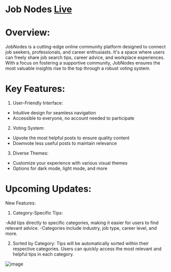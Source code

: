 # Job Nodes <a href="https://job-nodes.vercel.app/" target="blank"> Live </a>

# Overview:
JobNodes is a cutting-edge online community platform designed to connect job seekers, professionals, and career enthusiasts. It's a space where users can freely share job search tips, career advice, and workplace experiences. With a focus on fostering a supportive community, JobNodes ensures the most valuable insights rise to the top through a robust voting system.

# Key Features:

1. User-Friendly Interface:

- Intuitive design for seamless navigation
- Accessible to everyone, no account needed to participate

2. Voting System:

- Upvote the most helpful posts to ensure quality content
- Downvote less useful posts to maintain relevance

3. Diverse Themes:

- Customize your experience with various visual themes
- Options for dark mode, light mode, and more

# Upcoming Updates: 

New Features:

1. Category-Specific Tips:

-Add tips directly to specific categories, making it easier for users to find relevant advice.
-Categories include industry, job type, career level, and more.

2. Sorted by Category:
Tips will be automatically sorted within their respective categories.
Users can quickly access the most relevant and helpful tips in each category.

![image](https://github.com/malharchauhan7/Job-Nodes/assets/72789303/4baf1358-4dfe-4242-ad05-049059f9a0b9)
